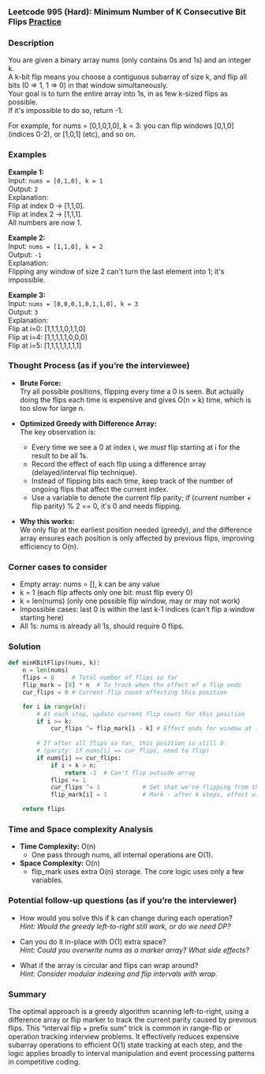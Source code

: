 ### Leetcode 995 (Hard): Minimum Number of K Consecutive Bit Flips [Practice](https://leetcode.com/problems/minimum-number-of-k-consecutive-bit-flips)

### Description  
You are given a binary array nums (only contains 0s and 1s) and an integer k.  
A k-bit flip means you choose a contiguous subarray of size k, and flip all bits (0 ⇒ 1, 1 ⇒ 0) in that window simultaneously.  
Your goal is to turn the entire array into 1s, in as few k-sized flips as possible.  
If it's impossible to do so, return -1.  

For example, for nums = [0,1,0,1,0], k = 3: you can flip windows [0,1,0] (indices 0-2), or [1,0,1] (etc), and so on.

### Examples  

**Example 1:**  
Input: `nums = [0,1,0], k = 1`  
Output: `2`  
Explanation:  
Flip at index 0 → [1,1,0].  
Flip at index 2 → [1,1,1].  
All numbers are now 1.

**Example 2:**  
Input: `nums = [1,1,0], k = 2`  
Output: `-1`  
Explanation:  
Flipping any window of size 2 can't turn the last element into 1; it's impossible.

**Example 3:**  
Input: `nums = [0,0,0,1,0,1,1,0], k = 3`  
Output: `3`  
Explanation:  
Flip at i=0: [1,1,1,1,0,1,1,0]  
Flip at i=4: [1,1,1,1,1,0,0,0]  
Flip at i=5: [1,1,1,1,1,1,1,1]

### Thought Process (as if you’re the interviewee)  

- **Brute Force:**  
  Try all possible positions, flipping every time a 0 is seen. But actually doing the flips each time is expensive and gives O(n × k) time, which is too slow for large n.

- **Optimized Greedy with Difference Array:**  
  The key observation is:
    - Every time we see a 0 at index i, we *must* flip starting at i for the result to be all 1s.
    - Record the effect of each flip using a difference array (delayed/interval flip technique).
    - Instead of flipping bits each time, keep track of the number of ongoing flips that affect the current index.
    - Use a variable to denote the current flip parity; if (current number + flip parity) % 2 == 0, it's 0 and needs flipping.

- **Why this works:**  
  We only flip at the earliest position needed (greedy), and the difference array ensures each position is only affected by previous flips, improving efficiency to O(n).

### Corner cases to consider  
- Empty array: nums = [], k can be any value  
- k = 1 (each flip affects only one bit: must flip every 0)
- k = len(nums) (only one possible flip window, may or may not work)
- Impossible cases: last 0 is within the last k-1 indices (can't flip a window starting here)
- All 1s: nums is already all 1s, should require 0 flips.

### Solution

```python
def minKBitFlips(nums, k):
    n = len(nums)
    flips = 0     # Total number of flips so far
    flip_mark = [0] * n  # To track when the effect of a flip ends
    cur_flips = 0 # Current flip count affecting this position

    for i in range(n):
        # At each step, update current flip count for this position
        if i >= k:
            cur_flips ^= flip_mark[i - k] # Effect ends for window at i-k
            
        # If after all flips so far, this position is still 0
        # (parity: if nums[i] == cur_flips, need to flip)
        if nums[i] == cur_flips:
            if i + k > n:
                return -1  # Can't flip outside array
            flips += 1
            cur_flips ^= 1            # Set that we're flipping from this i
            flip_mark[i] = 1          # Mark - after k steps, effect will end

    return flips
```

### Time and Space complexity Analysis  

- **Time Complexity:** O(n)
  - One pass through nums, all internal operations are O(1).
- **Space Complexity:** O(n)
  - flip_mark uses extra O(n) storage. The core logic uses only a few variables.


### Potential follow-up questions (as if you’re the interviewer)  

- How would you solve this if k can change during each operation?  
  *Hint: Would the greedy left-to-right still work, or do we need DP?*

- Can you do it in-place with O(1) extra space?  
  *Hint: Could you overwrite nums as a marker array? What side effects?*

- What if the array is circular and flips can wrap around?  
  *Hint: Consider modular indexing and flip intervals with wrap.*

### Summary
The optimal approach is a greedy algorithm scanning left-to-right, using a difference array or flip marker to track the current parity caused by previous flips. This “interval flip + prefix sum” trick is common in range-flip or operation tracking interview problems. It effectively reduces expensive subarray operations to efficient O(1) state tracking at each step, and the logic applies broadly to interval manipulation and event processing patterns in competitive coding.